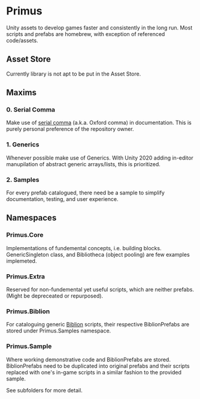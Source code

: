 # Primus
Unity assets to develop games faster and consistently in the long run. Most scripts and prefabs are homebrew, with exception of referenced code/assets.

## Asset Store
Currently library is not apt to be put in the Asset Store.

## Maxims
### 0. Serial Comma
Make use of [serial comma](https://en.wikipedia.org/wiki/Serial_comma) (a.k.a. Oxford comma) in documentation. This is purely personal preference of the repository owner.
### 1. Generics
Whenever possible make use of Generics. With Unity 2020 adding in-editor manupilation of abstract generic arrays/lists, this is prioritized.
### 2. Samples
For every prefab catalogued, there need be a sample to simplify documentation, testing, and user experience. 

## Namespaces

### Primus.Core
Implementations of fundemental concepts, i.e. building blocks. GenericSingleton class, and Bibliotheca (object pooling) are few examples implemeted.
### Primus.Extra
Reserved for non-fundemental yet useful scripts, which are neither prefabs. (Might be depreceated or repurposed).
### Primus.Biblion
For cataloguing generic [Biblion](./Core/Bibliotheca/README.md/##Biblion) scripts, their respective BiblionPrefabs are stored under Primus.Samples namespace.
### Primus.Sample
Where working demonstrative code and BiblionPrefabs are stored. BiblionPrefabs need to be duplicated into original prefabs and their scripts replaced with one's in-game scripts in a similar fashion to the provided sample.

See subfolders for more detail.